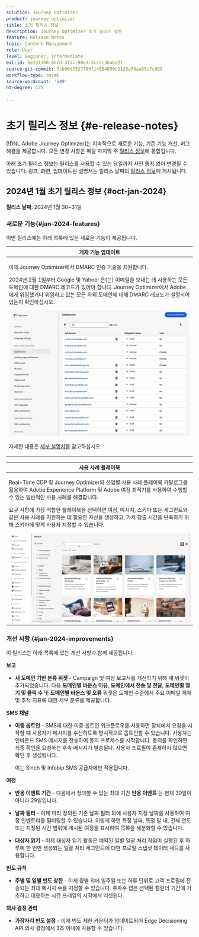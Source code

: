 ```yaml
---
solution: Journey Optimizer
product: journey optimizer
title: 초기 릴리스 정보
description: Journey Optimizer 초기 릴리스 정보
feature: Release Notes
topic: Content Management
role: User
level: Beginner, Intermediate
exl-id: 6e7d1300-8efd-4fdc-90e3-3ccdc3babd2f
source-git-commit: 7cb00d2527780f14564890c1123a76aa55c7c088
workflow-type: tm+mt
source-wordcount: '549'
ht-degree: 17%

---
```


# 초기 릴리스 정보 {#e-release-notes}

[!DNL Adobe Journey Optimizer]는 지속적으로 새로운 기능, 기존 기능 개선, 버그 해결을 제공합니다. 모든 변경 사항은 매달 마지막 주 [릴리스 정보](release-notes.md)에 통합됩니다.

아래 초기 릴리스 정보는 릴리스를 사용할 수 있는 당일까지 사전 통지 없이 변경될 수 있습니다. 링크, 화면, 업데이트된 설명서는 릴리스 날짜의 [릴리스 정보](release-notes.md)에 게시됩니다.

## 2024년 1월 초기 릴리스 정보 {#oct-jan-2024}

**릴리스 날짜**: 2024년 1월 30~31일

### 새로운 기능{#jan-2024-features}

이번 릴리스에는 아래 목록에 있는 새로운 기능이 제공됩니다.


<table>
<thead>
<tr>
<th><strong>게재 기능 업데이트</strong><br/></th>
</tr>
</thead>
<tbody>
<tr>
<td>
<p>이제 Journey Optimizer에서 DMARC 인증 기술을 지원합니다.</p>
<p>2024년 2월 1일부터 Google 및 Yahoo! 은(는) 이메일을 보내는 데 사용하는 모든 도메인에 대한 DMARC 레코드가 있어야 합니다. Journey Optimizer에서 Adobe에게 위임했거나 위임하고 있는 모든 하위 도메인에 대해 DMARC 레코드가 설정되어 있는지 확인하십시오.</p>
<img src="assets/do-not-localize/dmarc.gif"/>
<p>자세한 내용은 <a href="../configuration/dmarc-record-update.md">세부 설명서</a>를 참고하십시오.</p>
</tr>
</tbody>
</table>

<table>
<thead>
<tr>
<th><strong>사용 사례 플레이북</strong><br/></th>
</tr>
</thead>
<tbody>
<tr>
<td>
<p>Real-Time CDP 및 Journey Optimizer의 산업별 사용 사례 플레이북 카탈로그를 활용하여 Adobe Experience Platform 및 Adobe 여정 최적기를 사용하여 수행할 수 있는 일반적인 사용 사례를 해결합니다.</p><p>요구 사항에 가장 적합한 플레이북을 선택하면 여정, 메시지, 스키마 또는 세그먼트와 같은 사용 사례를 지원하는 데 필요한 자산을 생성하고, 가치 창출 시간을 단축하기 위해 스키마에 맞게 사용자 지정할 수 있습니다.</p>
<img src="assets/do-not-localize/playbooks.gif"/>
<!--<p>For more information, refer to the <a href="../start/">detailed documentation</a>.</p>-->
</tr>
</tbody>
</table>

### 개선 사항 {#jan-2024-improvements}

이 릴리스는 아래 목록에 있는 개선 사항과 함께 제공됩니다.

**보고**

* **새 도메인 기반 분류 위젯** - Campaign 및 여정 보고서를 개선하기 위해 새 위젯이 추가되었습니다. 다음 **도메인별 바운스 이유**, **도메인에서 전송 및 전달**, **도메인별 열기 및 클릭 수** 및 **도메인별 바운스 및 오류** 위젯은 도메인 수준에서 주요 이메일 게재 및 추적 지표에 대한 세부 분류를 제공합니다.

**SMS 채널**

* **이중 옵트인** - SMS에 대한 이중 옵트인 워크플로우를 사용하면 장치에서 요청을 시작할 때 사용자가 메시지를 수신하도록 명시적으로 옵트인할 수 있습니다. 사용자는 인바운드 SMS 메시지를 전송하여 동의 프로세스를 시작합니다. 동의를 확인하면 최종 확인을 요청하는 후속 메시지가 발송된다. 사용자 프로필이 존재하지 않으면 확인 후 생성됩니다.

  이는 Sinch 및 Infobip SMS 공급자에만 적용됩니다.

**여정**

* **반응 이벤트 기간** - 다음에서 정의할 수 있는 최대 기간 **반응 이벤트** 는 현재 30일이 아니라 29일입니다.

* **날짜 필터** - 이제 미리 정의된 기존 날짜 필터 외에 사용자 지정 날짜를 사용하여 여정 인벤토리를 필터링할 수 있습니다. 이렇게 하면 특정 날짜, 특정 달 내, 전체 연도 또는 지정된 시간 범위에 게시된 여정을 표시하여 목록을 세분화할 수 있습니다.

* **대상자 읽기**  - 이제 대상자 읽기 활동은 예약된 일별 일괄 처리 작업이 실행된 후 하루에 한 번만 생성되는 일괄 처리 세그먼트에 대한 프로필 스냅샷 데이터 세트를 사용합니다.

**빈도 규칙**

* **주별 및 일별 빈도 상한** - 이제 월별 외에 일주일 또는 하루 단위로 고객 프로필에 전송되는 최대 메시지 수를 지정할 수 있습니다. 주파수 캡은 선택된 캘린더 기간에 기초하고 대응하는 시간 프레임의 시작에서 리셋된다.


**의사 결정 관리**

* **가장자리 빈도 설정** - 이제 빈도 제한 카운터가 업데이트되어 Edge Decisioning API 의사 결정에서 3초 이내에 사용할 수 있습니다.